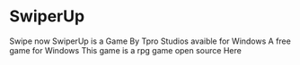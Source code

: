 # SwiperUp
Swipe now
SwiperUp is a Game By Tpro Studios avaible for Windows 
A free game for Windows 
This game is a rpg game open source
Here
